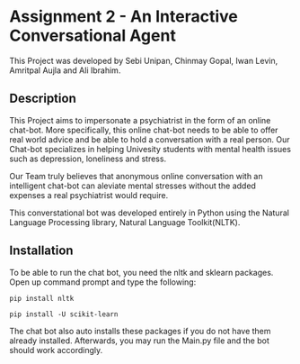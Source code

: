 # Assignment 2 - An Interactive Conversational Agent

This Project was developed by Sebi Unipan, Chinmay Gopal, Iwan Levin, Amritpal Aujla and Ali Ibrahim.


## Description

This Project aims to impersonate a psychiatrist in the form of an online chat-bot. More specifically, this online chat-bot needs to be able to offer real world advice and be able to hold a conversation with a real person. Our Chat-bot specializes in helping Univesity students with mental health issues such as depression, loneliness and stress.

Our Team truly believes that anonymous online conversation with an intelligent chat-bot can aleviate mental stresses without the added expenses a real psychiatrist would require. 

This converstational bot was developed entirely in Python using the Natural Language Processing library, Natural Language Toolkit(NLTK).

## Installation

To be able to run the chat bot, you need the nltk and sklearn packages.
Open up command prompt and type the following:  

`pip install nltk`  

`pip install -U scikit-learn`  

The chat bot also auto installs these packages if you do not have them already installed.
Afterwards, you may run the Main.py file and the bot should work accordingly.
